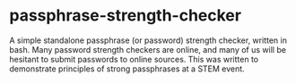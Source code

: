 # passphrase-strength-checker
A simple standalone passphrase (or password) strength checker, written in bash.  Many password strength checkers are online, and many of us will be hesitant to submit passwords to online sources.  This was written to demonstrate principles of strong passphrases at a STEM event.
